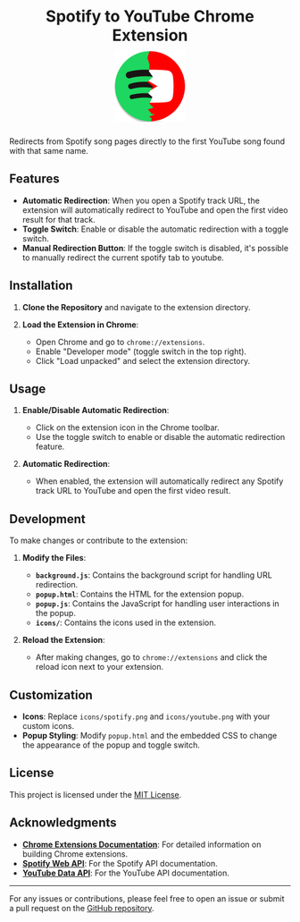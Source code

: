 <h1 align="center">Spotify to YouTube Chrome Extension<br />
<div align="center" style="margin-top: 10px;">
<a href="https://github.com/davisoares454/spotify-to-youtube-extension"><img src="https://github.com/davisoares454/spotify-to-youtube-extension/raw/main/icons/spotify-to-youtube-256.png" title="Logo" style="max-width:100%;" width="128" /></a>
</div>
<div align="center">

</div></h1>

Redirects from Spotify song pages directly to the first YouTube song found with that same name.

## Features

- **Automatic Redirection**: When you open a Spotify track URL, the extension will automatically redirect to YouTube and open the first video result for that track.
- **Toggle Switch**: Enable or disable the automatic redirection with a toggle switch.
- **Manual Redirection Button**: If the toggle switch is disabled, it's possible to manually redirect the current spotify tab to youtube.

## Installation

1. **Clone the Repository** and navigate to the extension directory.

2. **Load the Extension in Chrome**:
   - Open Chrome and go to `chrome://extensions`.
   - Enable "Developer mode" (toggle switch in the top right).
   - Click "Load unpacked" and select the extension directory.

## Usage

1. **Enable/Disable Automatic Redirection**:
   - Click on the extension icon in the Chrome toolbar.
   - Use the toggle switch to enable or disable the automatic redirection feature.

2. **Automatic Redirection**:
   - When enabled, the extension will automatically redirect any Spotify track URL to YouTube and open the first video result.

## Development

To make changes or contribute to the extension:

1. **Modify the Files**:
   - **`background.js`**: Contains the background script for handling URL redirection.
   - **`popup.html`**: Contains the HTML for the extension popup.
   - **`popup.js`**: Contains the JavaScript for handling user interactions in the popup.
   - **`icons/`**: Contains the icons used in the extension.

2. **Reload the Extension**:
   - After making changes, go to `chrome://extensions` and click the reload icon next to your extension.

## Customization

- **Icons**: Replace `icons/spotify.png` and `icons/youtube.png` with your custom icons.
- **Popup Styling**: Modify `popup.html` and the embedded CSS to change the appearance of the popup and toggle switch.

## License

This project is licensed under the [MIT License](LICENSE).

## Acknowledgments

- **[Chrome Extensions Documentation](https://developer.chrome.com/docs/extensions/mv3/)**: For detailed information on building Chrome extensions.
- **[Spotify Web API](https://developer.spotify.com/documentation/web-api/)**: For the Spotify API documentation.
- **[YouTube Data API](https://developers.google.com/youtube/v3)**: For the YouTube API documentation.

---

For any issues or contributions, please feel free to open an issue or submit a pull request on the [GitHub repository](https://github.com/davisoares454/spotify-to-youtube-extension).
